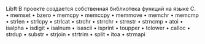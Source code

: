 Libft
В проекте создается собственная библиотека функций на языке С.
• memset
• bzero
• memcpy
• memccpy
• memmove
• memchr
• memcmp
• strlen
• strlcpy
• strlcat
• strchr
• strrchr
• strnstr
• strncmp
• atoi
• isalpha
• isdigit
• isalnum
• isascii
• isprint
• toupper
• tolower
• calloc
• strdup
• substr
• strjoin
• strtrim
• split
• itoa
• strmapi
